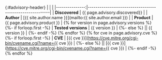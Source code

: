 {:#advisory-header}
|                |                                                          |
|---------------:|----------------------------------------------------------|
| **Discovered** | {{ page.advisory.discovered}}                            |
|     **Author** | [{{ site.author.name }}](mailto:{{ site.author.email }}) |
|    **Product** | {{ page.advisory.product }}                              |
{% for version in page.advisory.versions %}
{%- if forloop.first -%}
| **Tested versions** | {{ version }} |
{%- else %}
|| {{ version }} |
{%- endif -%}
{% endfor %}
{% for cve in page.advisory.cve %}
{%- if forloop.first -%}
| **CVE** | [{{ cve }}](https://cve.mitre.org/cgi-bin/cvename.cgi?name={{ cve }}) |
{%- else %}
|| [{{ cve }}](https://cve.mitre.org/cgi-bin/cvename.cgi?name={{ cve }}) |
{%- endif -%}
{% endfor %}
